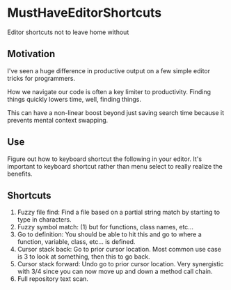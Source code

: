 # MustHaveEditorShortcuts
Editor shortcuts not to leave home without

## Motivation

I've seen a huge difference in productive output on a few simple editor tricks for programmers. 

How we navigate our code is often a key limiter to productivity. Finding things quickly lowers time, well, finding things.

This can have a non-linear boost beyond just saving search time because it prevents mental context swapping.

## Use

Figure out how to keyboard shortcut the following in your editor. It's important to keyboard shortcut rather than menu select to really realize the benefits.

## Shortcuts

1. Fuzzy file find: Find a file based on a partial string match by starting to type in characters.
2. Fuzzy symbol match: (1) but for functions, class names, etc...
3. Go to definition: You should be able to hit this and go to where a function, variable, class, etc... is defined.
4. Cursor stack back: Go to prior cursor location. Most common use case is 3 to look at something, then this to go back.
5. Cursor stack forward: Undo go to prior cursor location. Very synergistic with 3/4 since you can now move up and down a method call chain.
6. Full repository text scan.
